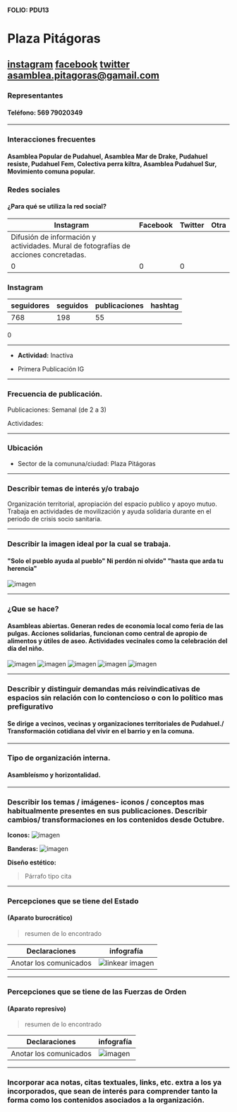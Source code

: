 #### FOLIO: PDU13
# Plaza Pitágoras


[instagram]()
[facebook]()
[twitter]()
<asamblea.pitagoras@gamail.com>
---

### Representantes
#### Teléfono: 569 79020349 


---
### Interacciones frecuentes
#### Asamblea Popular de Pudahuel, Asamblea Mar de Drake, Pudahuel resiste, Pudahuel Fem, Colectiva perra kiltra, Asamblea Pudahuel Sur, Movimiento comuna popular.


### Redes sociales
#### ¿Para qué se utiliza la red social?
| Instagram | Facebook | Twitter | Otra 
|---|---|---|---|
|Difusión de información y actividades. Mural de fotografías de acciones concretadas.
|0|0| 0|

### **Instagram**
| seguidores | seguidos | publicaciones | hashtag 
|---|---|---|---|
|768|	198|	55
 0

---

* **Actividad:**   Inactiva

* Primera Publicación IG

---
### Frecuencia de publicación.

Publicaciones: Semanal (de 2 a 3)


Actividades:

---
### Ubicación
* Sector de la comununa/ciudad: Plaza Pitágoras


---
### Describir temas de interés y/o trabajo
Organización territorial, apropiación del espacio publico y apoyo mutuo. Trabaja en actividades de movilización y ayuda solidaria durante en el periodo de crisis socio sanitaria.

---
### Describir la imagen ideal por la cual se trabaja.
#### "Solo el pueblo ayuda al pueblo" Ni perdón ni olvido" "hasta que arda tu herencia"

![imagen](mural.jpg)


---
### ¿Que se hace?
#### Asambleas abiertas. Generan redes de economía local como feria de las pulgas. Acciones solidarias, funcionan como central de apropio de alimentos y útiles de aseo. Actividades vecinales como la celebración del día del niño.

![imagen](acopio.jpg)
![imagen](evento.jpg)
![imagen](feria.jpg)
![imagen](plebisito.jpg)
![imagen](reunion.jpg)


---
### Describir y distinguir demandas más reivindicativas de espacios sin relación con lo contencioso o con lo político mas prefigurativo
#### Se dirige a vecinos, vecinas y organizaciones territoriales de Pudahuel./ Transformación cotidiana del vivir en el barrio y en la comuna.


---
### Tipo de organización interna.
#### Asambleísmo y horizontalidad.


---
### Describir los temas / imágenes- iconos / conceptos mas habitualmente presentes en sus publicaciones. Describir cambios/ transformaciones en los contenidos desde Octubre.

**Iconos:** ![imagen](logo.jpg)

**Banderas:** ![imagen](lienzo.jpg)

**Diseño estético:**

> Párrafo tipo cita 

---
### Percepciones que se tiene del Estado
#### (Aparato burocrático)
> resumen de lo encontrado

| Declaraciones | infografía | 
|---|---|
|Anotar los comunicados | ![linkear imagen]() |

---
### Percepciones que se tiene de las Fuerzas de Orden
#### (Aparato represivo)
> resumen de lo encontrado

| Declaraciones | infografía | 
|---|---|
|Anotar los comunicados | ![imagen]() |


---
### Incorporar aca notas, citas textuales, links, etc. extra a los ya incorporados, que sean de interés para comprender tanto la forma como los contenidos asociados a la organización.
